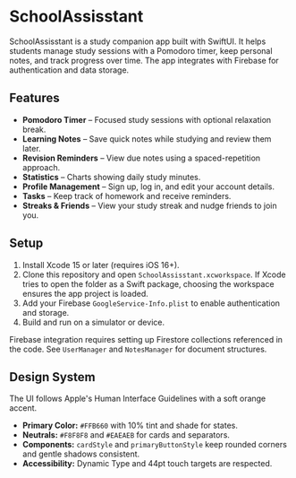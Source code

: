 # SchoolAssisstant

SchoolAssisstant is a study companion app built with SwiftUI. It helps students manage study sessions with a Pomodoro timer, keep personal notes, and track progress over time. The app integrates with Firebase for authentication and data storage.

## Features
- **Pomodoro Timer** – Focused study sessions with optional relaxation break.
- **Learning Notes** – Save quick notes while studying and review them later.
- **Revision Reminders** – View due notes using a spaced-repetition approach.
- **Statistics** – Charts showing daily study minutes.
- **Profile Management** – Sign up, log in, and edit your account details.
- **Tasks** – Keep track of homework and receive reminders.
- **Streaks & Friends** – View your study streak and nudge friends to join you.

## Setup
1. Install Xcode 15 or later (requires iOS 16+).
2. Clone this repository and open `SchoolAssisstant.xcworkspace`.
   If Xcode tries to open the folder as a Swift package, choosing the
   workspace ensures the app project is loaded.
3. Add your Firebase `GoogleService-Info.plist` to enable authentication and storage.
4. Build and run on a simulator or device.

Firebase integration requires setting up Firestore collections referenced in the code. See `UserManager` and `NotesManager` for document structures.

## Design System
The UI follows Apple's Human Interface Guidelines with a soft orange accent.

- **Primary Color:** `#FFB660` with 10% tint and shade for states.
- **Neutrals:** `#F8F8F8` and `#EAEAEB` for cards and separators.
- **Components:** `cardStyle` and `primaryButtonStyle` keep rounded corners and gentle shadows consistent.
- **Accessibility:** Dynamic Type and 44pt touch targets are respected.

